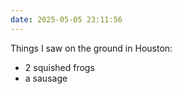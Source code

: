 ```yaml
---
date: 2025-05-05 23:11:56 
---
```


Things I saw on the ground in Houston:

- 2 squished frogs
- a sausage
